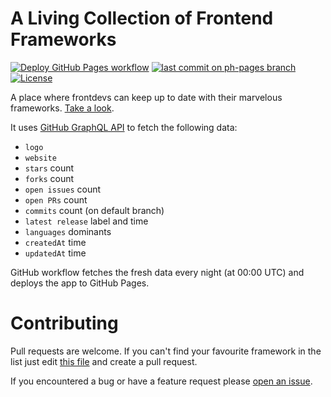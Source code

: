 # A Living Collection of Frontend Frameworks
[![Deploy GitHub Pages workflow](https://github.com/blinpete/frontend-frameworks-metrics/actions/workflows/gh-pages-deploy.yml/badge.svg)](https://github.com/blinpete/frontend-frameworks-metrics/actions/workflows/gh-pages-deploy.yml)
[![last commit on ph-pages branch](https://badgen.net/github/last-commit/blinpete/frontend-frameworks-metrics/gh-pages?label=last%20deploy&labelColor=272d33&color=3bc147)](https://github.com/blinpete/frontend-frameworks-metrics/deployments/activity_log?environment=github-pages)
[![License](https://badgen.net/badge/license/MIT/blue)](https://github.com/blinpete/frontend-frameworks-metrics/blob/main/LICENSE)


A place where frontdevs can keep up to date with their marvelous frameworks. [Take a look](https://blinpete.github.io/frontend-frameworks-metrics/).


It uses [GitHub GraphQL API](https://docs.github.com/en/graphql) to fetch the following data:
- `logo`
- `website`
- `stars` count
- `forks` count
- `open issues` count
- `open PRs` count
- `commits` count (on default branch)
- `latest release` label and time
- `languages` dominants
- `createdAt` time
- `updatedAt` time


GitHub workflow fetches the fresh data every night (at 00:00 UTC) and deploys the app to GitHub Pages.


# Contributing

Pull requests are welcome. If you can't find your favourite framework in the list just edit [this file](https://github.com/blinpete/frontend-frameworks-metrics/blob/main/src/entries.json) and create a pull request.

If you encountered a bug or have a feature request please [open an issue](https://github.com/blinpete/frontend-frameworks-metrics/issues/new/choose).


